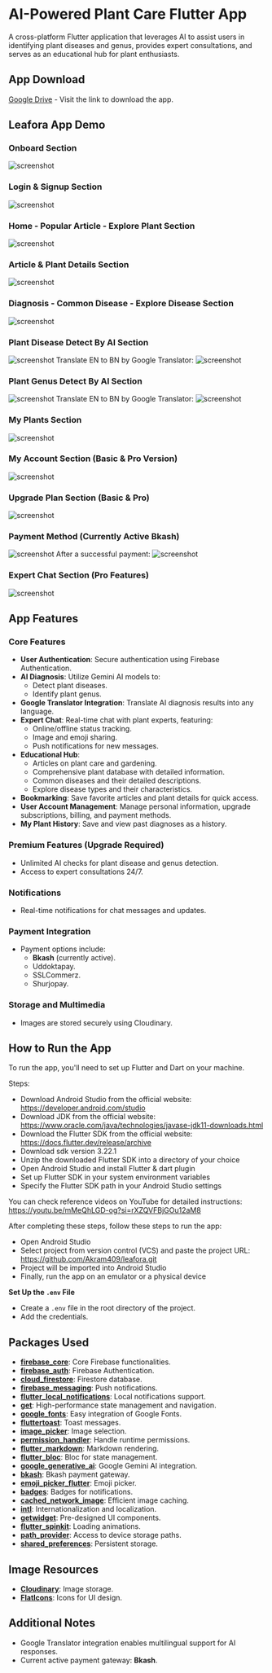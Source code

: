 # AI-Powered Plant Care Flutter App

A cross-platform Flutter application that leverages AI to assist users in identifying plant diseases and genus, provides expert consultations, and serves as an educational hub for plant enthusiasts.

[//]: # (## App Video)

[//]: # ()
[//]: # (Here is a video of the app in action:)

[//]: # (<iframe width="560" height="315" src="[https://www.youtube.com/embed/VIDEO_ID]&#40;https://www.youtube.com/shorts/ummhfdx7DaE&#41;" frameborder="0" allowfullscreen></iframe>)


## App Download

[Google Drive](https://drive.google.com/file/d/1leLIeT8MAH5hjKy4l5HGTRvD7q1jASuf/view?usp=sharing) - Visit the link to download the app.

## Leafora App Demo

### Onboard Section 
![screenshot](assets/github/1.png)

### Login & Signup Section
![screenshot](assets/github/2.png)

### Home - Popular Article - Explore Plant Section
![screenshot](assets/github/3.png)

### Article & Plant Details Section
![screenshot](assets/github/4.png)

### Diagnosis - Common Disease - Explore Disease Section
![screenshot](assets/github/5.png)

### Plant Disease Detect By AI Section
![screenshot](assets/github/6.png)
Translate EN to BN by Google Translator:
![screenshot](assets/github/7.png)

### Plant Genus Detect By AI Section
![screenshot](assets/github/8.png)
Translate EN to BN by Google Translator:
![screenshot](assets/github/9.png)

### My Plants Section
![screenshot](assets/github/10.png)

### My Account Section (Basic & Pro Version)
![screenshot](assets/github/11.png)

### Upgrade Plan Section (Basic & Pro)
![screenshot](assets/github/12.png)

### Payment Method (Currently Active **Bkash**)
![screenshot](assets/github/13.png)
After a successful payment:
![screenshot](assets/github/14.png)

### Expert Chat Section (Pro Features)
![screenshot](assets/github/15.png)

## App Features

### Core Features
- **User Authentication**: Secure authentication using Firebase Authentication.
- **AI Diagnosis**: Utilize Gemini AI models to:
    - Detect plant diseases.
    - Identify plant genus.
- **Google Translator Integration**: Translate AI diagnosis results into any language.
- **Expert Chat**: Real-time chat with plant experts, featuring:
    - Online/offline status tracking.
    - Image and emoji sharing.
    - Push notifications for new messages.
- **Educational Hub**:
    - Articles on plant care and gardening.
    - Comprehensive plant database with detailed information.
    - Common diseases and their detailed descriptions.
    - Explore disease types and their characteristics.
- **Bookmarking**: Save favorite articles and plant details for quick access.
- **User Account Management**: Manage personal information, upgrade subscriptions, billing, and payment methods.
- **My Plant History**: Save and view past diagnoses as a history.


### Premium Features (Upgrade Required)
- Unlimited AI checks for plant disease and genus detection.
- Access to expert consultations 24/7.

### Notifications
- Real-time notifications for chat messages and updates.

### Payment Integration
- Payment options include:
  - **Bkash** (currently active).
  - Uddoktapay.
  - SSLCommerz.
  - Shurjopay.

### Storage and Multimedia
- Images are stored securely using Cloudinary.

## How to Run the App
To run the app, you'll need to set up Flutter and Dart on your machine.

Steps:
- Download Android Studio from the official website: https://developer.android.com/studio
- Download JDK from the official website: https://www.oracle.com/java/technologies/javase-jdk11-downloads.html
- Download the Flutter SDK from the official website: https://docs.flutter.dev/release/archive
- Download sdk version 3.22.1
- Unzip the downloaded Flutter SDK into a directory of your choice
- Open Android Studio and install Flutter & dart plugin
- Set up Flutter SDK in your system environment variables
- Specify the Flutter SDK path in your Android Studio settings

You can check reference videos on YouTube for detailed instructions:
https://youtu.be/mMeQhLGD-og?si=rXZQVFBjGOu12aM8


After completing these steps, follow these steps to run the app:
- Open Android Studio
- Select project from version control (VCS) and paste the project URL: https://github.com/Akram409/leafora.git
- Project will be imported into Android Studio
- Finally, run the app on an emulator or a physical device

**Set Up the `.env` File**
- Create a `.env` file in the root directory of the project.
- Add the credentials.

## Packages Used

- **[firebase_core](https://pub.dev/packages/firebase_core)**: Core Firebase functionalities.
- **[firebase_auth](https://pub.dev/packages/firebase_auth)**: Firebase Authentication.
- **[cloud_firestore](https://pub.dev/packages/cloud_firestore)**: Firestore database.
- **[firebase_messaging](https://pub.dev/packages/firebase_messaging)**: Push notifications.
- **[flutter_local_notifications](https://pub.dev/packages/flutter_local_notifications)**: Local notifications support.
- **[get](https://pub.dev/packages/get)**: High-performance state management and navigation.
- **[google_fonts](https://pub.dev/packages/google_fonts)**: Easy integration of Google Fonts.
- **[fluttertoast](https://pub.dev/packages/fluttertoast)**: Toast messages.
- **[image_picker](https://pub.dev/packages/image_picker)**: Image selection.
- **[permission_handler](https://pub.dev/packages/permission_handler)**: Handle runtime permissions.
- **[flutter_markdown](https://pub.dev/packages/flutter_markdown)**: Markdown rendering.
- **[flutter_bloc](https://pub.dev/packages/flutter_bloc)**: Bloc for state management.
- **[google_generative_ai](https://pub.dev/packages/google_generative_ai)**: Google Gemini AI integration.
- **[bkash](https://pub.dev/packages/bkash)**: Bkash payment gateway.
- **[emoji_picker_flutter](https://pub.dev/packages/emoji_picker_flutter)**: Emoji picker.
- **[badges](https://pub.dev/packages/badges)**: Badges for notifications.
- **[cached_network_image](https://pub.dev/packages/cached_network_image)**: Efficient image caching.
- **[intl](https://pub.dev/packages/intl)**: Internationalization and localization.
- **[getwidget](https://pub.dev/packages/getwidget)**: Pre-designed UI components.
- **[flutter_spinkit](https://pub.dev/packages/flutter_spinkit)**: Loading animations.
- **[path_provider](https://pub.dev/packages/path_provider)**: Access to device storage paths.
- **[shared_preferences](https://pub.dev/packages/shared_preferences)**: Persistent storage.

## Image Resources
- **[Cloudinary](https://cloudinary.com/)**: Image storage.
- **[FlatIcons](https://www.flaticon.com/)**: Icons for UI design.

## Additional Notes
- Google Translator integration enables multilingual support for AI responses.
- Current active payment gateway: **Bkash**.